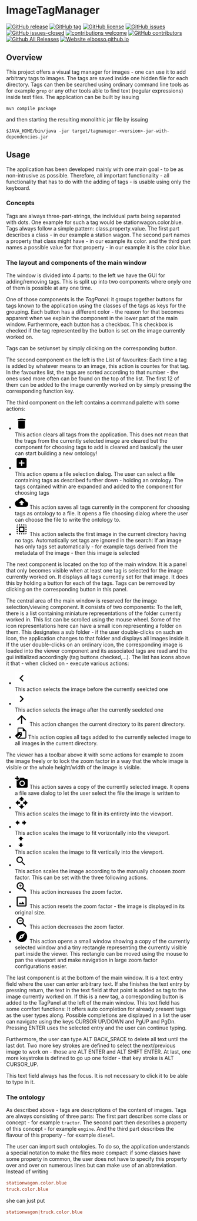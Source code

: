 # ImageTagManager

<!---
[![start with why](https://img.shields.io/badge/start%20with-why%3F-brightgreen.svg?style=flat)](http://www.ted.com/talks/simon_sinek_how_great_leaders_inspire_action)
--->
[![GitHub release](https://img.shields.io/github/release/elbosso/ImageTagManager/all.svg?maxAge=1)](https://GitHub.com/elbosso/ImageTagManager/releases/)
[![GitHub tag](https://img.shields.io/github/tag/elbosso/ImageTagManager.svg)](https://GitHub.com/elbosso/ImageTagManager/tags/)
[![GitHub license](https://img.shields.io/github/license/elbosso/ImageTagManager.svg)](https://github.com/elbosso/ImageTagManager/blob/master/LICENSE)
[![GitHub issues](https://img.shields.io/github/issues/elbosso/ImageTagManager.svg)](https://GitHub.com/elbosso/ImageTagManager/issues/)
[![GitHub issues-closed](https://img.shields.io/github/issues-closed/elbosso/ImageTagManager.svg)](https://GitHub.com/elbosso/ImageTagManager/issues?q=is%3Aissue+is%3Aclosed)
[![contributions welcome](https://img.shields.io/badge/contributions-welcome-brightgreen.svg?style=flat)](https://github.com/elbosso/ImageTagManager/issues)
[![GitHub contributors](https://img.shields.io/github/contributors/elbosso/ImageTagManager.svg)](https://GitHub.com/elbosso/ImageTagManager/graphs/contributors/)
[![Github All Releases](https://img.shields.io/github/downloads/elbosso/ImageTagManager/total.svg)](https://github.com/elbosso/ImageTagManager)
[![Website elbosso.github.io](https://img.shields.io/website-up-down-green-red/https/elbosso.github.io.svg)](https://elbosso.github.io/)

## Overview

This project offers a visual tag manager for images - one can use it to add arbitrary tags to images. The tags are saved inside one hidden file for each directory. 
Tags can then be searched using ordinary command line tools as for example `grep` or any other tools able to find text (regular expressions) inside text files.
The application can be built by issuing

```
mvn compile package
```

and then starting the resulting monolithic jar file by issuing

```
$JAVA_HOME/bin/java -jar target/tagmanager-<version>-jar-with-dependencies.jar
```

## Usage

The application has been developed mainly with one main goal - to be as non-intrusive as possible. Therefore,
all important functionality - all functionality that has to do with the adding of tags - is usable using
only the keyboard.

### Concepts

Tags are always three-part-strings, the individual parts being separated with dots. One example for such a 
tag would be stationwagon.color.blue. Tags always follow a simple pattern: class.property.value. The first part 
describes a class - in our example a station wagon. The second part names a property that class might have -
in our example its color. and the third part names a possible value for that property - in our example it
is the color blue.

### The layout and components of the main window

The window is divided into 4 parts: to the left we have the GUI for adding/removing tags. This is split up into two 
components where onyly one of them is possible at any one time. 

One of those components is the *TagPanel*:
it groups together buttons for tags known to the application using the classes of the tags as keys
for the grouping. Each button has a different color - the reason for that becomes apparent when
we explain the component in the lower part of the main window. Furthermore, each button has a checkbox.
This checkbox is checked if the tag represented by the button is set on the image currently  worked on.

Tags can be set/unset by simply clicking on the corresponding button.

The second component on the left is the List of favourites: Each time a tag is added by whatever means
to an image, this action is countes for that tag. In the favourites list, the tags are sorted according to that
number - the ones used more often can be found on the top of the list. The first 12 of them can be added
to the image currently worked on by simply pressing the corresponding function key.

The third component on the left contains a command palette with some actions:

* ![image](images/baseline_delete_black_36dp.png)  
  This action clears all tags from the application. This does not mean that the trags from the 
  currently selected image are cleared but the component for choosing tags to add is cleared and
  basically the user can start building a new ontology!
* ![image](images/baseline_add_box_black_36dp.png)  
  This action opens a file selection dialog. The user can select a file containing tags as described
  further down - holding an ontology. The tags contained within are  expanded and added to the
  component for choosing tags
* ![image](images/baseline_cloud_upload_black_36dp.png)
  This action saves all tags currently in the component for choosing tags as ontology to a file.
  It opens a file choosing dialog where the user can choose the file to write the ontology to.
* ![image](images/baseline_select_all_black_36dp.png)
  This action selects the first image in the current directory having no tags. Automatically
  set tags are ignored in the search: If an image has only tags set automatically - for
  example tags derived from the metadata of the image - then this image is selected

The next component is located on the top of the main window. It is a panel that only becomes visible when 
at least one tag is selected for the image currently worked on. It displays all tags currently set for that image.
It does this by holding a button for each of the tags. Tags can be removed by clicking on the corresponding
button in this panel.

The central area of the main window is reserved for the image selection/viewing component. It consists of two components:
To the left, there is a list containing miniature representations of the folder currently worked in.
This list can be scrolled using the mouse wheel. Some of the icon representations here can have a small
icon representing a folder on them. This designates a sub folder - if the user double-clicks on such an
Icon, the application changes to that folder and displays all Images inside it. If the user double-clicks on 
an ordinary icon, the corresponding image is loaded into the viewer component and its associated tags 
are read and the gui initialized accordingly (tag buttons checked,...). The list has icons above
it that - when clicked on - execute various actions:

* ![image](images/baseline_navigate_before_black_36dp.png)  
  This action selects the image before the currently seelcted one
* ![image](images/baseline_navigate_next_black_36dp.png)  
  This action selects the image after the currently seelcted one
* ![image](images/baseline_arrow_upward_black_36dp.png)
  This action changes the current directory to its parent directory.
* ![image](images/document_tagged_32.png)
  This action copies all tags added to the currently selected image to all images in the current directory.

The viewer has a toolbar above it with some actions for example to zoom the image freely or to lock the zoom factor 
in a way that the whole image is visible or the whole height/width of the image is visible.

* ![image](images/baseline_add_a_photo_black_36dp.png)
  This action saves a copy of the currently selected image. It opens a file save dialog to let the user select the file the image is written to
* ![image](images/baseline_open_with_black_36dp.png)  
  This action scales the image to fit in its entirety into the viewport.
* ![image](images/constrain_width_32.png)  
  This action scales the image to fit vorizontally into the viewport.
* ![image](images/constrain_height_32.png)  
  This action scales the image to fit vertically into the viewport.
* ![image](images/zoom_32.png)  
  This action scales the image according to the manually choosen zoom factor. This can be set with 
  the three following actions.
* ![image](images/baseline_zoom_in_black_36dp.png)
  This action increases the zoom factor.
* ![image](images/baseline_crop_original_black_36dp.png)
  This action resets the zoom factor - the image is displayed in its original size.
* ![image](images/baseline_zoom_out_black_36dp.png)
  This action decreases the zoom factor.
* ![image](src/main/resources/gfx/compass_36.png)
  This action opens a small window showing a copy of the currently selected window and a tiny rectangle
  representing the currently visible part inside the viewer. This rectangle can be moved
  using the mouse to pan the viewport and make navigation in large zoom factor configurations easier.

The last component is at the bottom of the main window. It is a text entry field where the user can enter
arbitrary text. If she finishes the text entry by pressing return, the text in the text field at that point
is added as tag to the image currently worked on. If this is a new tag, a corresponding button is added
to the TagPanel at the left of the main window. This text field has some comfort functions: It offers 
auto completion for already present tags as the user types along. Possible completions are displayed in a list
the user can navigate using the keys CURSOR UP/DOWN and PgUP and PgDn. Pressing ENTER uses the selected
entry and the user can continue typing.

Furthermore, the user can type ALT BACK_SPACE to delete all text until the last dot. Two more key strokes
are defined to select the next/previous image to work on - those are ALT ENTER and ALT SHIFT ENTER.
At last, one more keystroke is defined to go up one folder - that key stroke is ALT CURSOR_UP. 

This text field always has the focus. It is not necessary to click it to be able to type in it.  

### The ontology

As described above - tags are descriptions of the content of images. Tags are always consisting of three parts:
The first part describes some class or concept - for example `tractor`. The second part then describes
a property of this concept - for example `engine`. And the third part describes the flavour
of this property - for example `diesel`.

The user can import such ontologies. To do so, the application understands a special notation 
to make the files more compact: if some classes have some property in common, the user does not
have to specify this property over and over on numerous lines but can make use of an 
abbreviation. Instead of writing 

```ini
stationwagon.color.blue
truck.color.blue
```

she can just put

```ini
stationwagon|truck.color.blue
```

